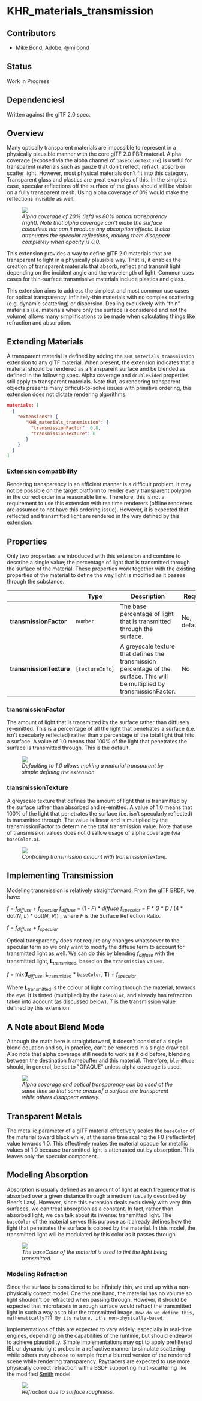 # KHR\_materials\_transmission

## Contributors

* Mike Bond, Adobe, [@miibond](https://github.com/MiiBond)

## Status

Work in Progress

## DependenciesI

Written against the glTF 2.0 spec.

## Overview

Many optically transparent materials are impossible to represent in a physically plausible manner with the core glTF 2.0 PBR material. Alpha coverage (exposed via the alpha channel of `baseColorTexture`) is useful for transparent materials such as gauze that don’t reflect, refract, absorb or scatter light. However, most physical materials don’t fit into this category. Transparent glass and plastics are great examples of this. In the simplest case, specular reflections off the surface of the glass should still be visible on a fully transparent mesh. Using alpha coverage of 0% would make the reflections invisible as well.

<figure>
<img src="./figures/OpacityComparison.png"/>
<figcaption><em>Alpha coverage of 20% (left) vs 80% optical transparency (right). Note that alpha coverage can't make the surface colourless nor can it produce any absorption effects. It also attenuates the specular reflections, making them disappear completely when opacity is 0.0.</em></figcaption>
</figure>

This extension provides a way to define glTF 2.0 materials that are transparent to light in a physically plausible way. That is, it enables the creation of transparent materials that absorb, reflect and transmit light depending on the incident angle and the wavelength of light. Common uses cases for thin-surface transmissive materials include plastics and glass.

This extension aims to address the simplest and most common use cases for optical transparency: infinitely-thin materials with no complex scattering (e.g. dynamic scattering) or dispersion. Dealing exclusively with “thin” materials (i.e. materials where only the surface is considered and not the volume) allows many simplifications to be made when calculating things like refraction and absorption.

## Extending Materials

A transparent material is defined by adding the `KHR_materials_transmission` extension to any glTF material. When present, the extension indicates that a material should be rendered as a transparent surface and be blended as defined in the following spec. Alpha coverage and `doubleSided` properties still apply to transparent materials. Note that, as rendering transparent objects presents many difficult-to-solve issues with primitive ordering, this extension does not dictate rendering algorithms.

```json
materials: [
  {
    "extensions": {
       "KHR_materials_transmission": {
         "transmissionFactor": 0.8,
         "transmissionTexture": 0
       }
    }
  }
]
```

### Extension compatibility

Rendering transparency in an efficient manner is a difficult problem. It may not be possible on the target platform to render every transparent polygon in the correct order in a reasonable time. Therefore, this is not a requirement to use this extension with realtime renderers (offline renderers are assumed to not have this ordering issue). However, it is expected that reflected and transmitted light are rendered in the way defined by this extension.

## Properties 

Only two properties are introduced with this extension and combine to describe a single value; the percentage of light that is transmitted through the surface of the material. These properties work together with the existing properties of the material to define the way light is modified as it passes through the substance. 

|   |Type|Description|Required|
|---|----|-----------|--------|
|**transmissionFactor** | `number` | The base percentage of light that is transmitted through the surface.| No, default:`1.0`|
|**transmissionTexture** | [`textureInfo`] | A greyscale texture that defines the transmission percentage of the surface. This will be multiplied by transmissionFactor. | No |

### transmissionFactor 

The amount of light that is transmitted by the surface rather than diffusely re-emitted. This is a percentage of all the light that penetrates a surface (i.e. isn’t specularly reflected) rather than a percentage of the total light that hits a surface. A value of 1.0 means that 100% of the light that penetrates the surface is transmitted through. This is the default.

<figure>
  <img src="./figures/ConstantTransmission.png"/>
<figcaption><em>Defaulting to 1.0 allows making a material transparent by simple defining the extension.</em></figcaption>
</figure>

### transmissionTexture 

A greyscale texture that defines the amount of light that is transmitted by the surface rather than absorbed and re-emitted. A value of 1.0 means that 100% of the light that penetrates the surface (i.e. isn’t specularly reflected) is transmitted through. The value is linear and is multiplied by the transmissionFactor to determine the total transmission value. Note that use of transmission values does not disallow usage of alpha coverage (via `baseColor.a`).

<figure>
  <img src="./figures/TransmissionTexture.png"/>
<figcaption><em>Controlling transmission amount with transmissionTexture.</em></figcaption>
</figure>

## Implementing Transmission ##

Modeling transmission is relatively straightforward. From the [glTF BRDF](https://github.com/KhronosGroup/glTF/blob/master/specification/2.0/README.md#appendix-b-brdf-implementation), we have:

*f* = *f*<sub>*diffuse*</sub> + *f*<sub>*specular*</sub>
*f*<sub>*diffuse*</sub> = (1 - *F*) * *diffuse*
*f*<sub>*specular*</sub> = *F* * *G* * *D* / (4 * dot(*N*, *L*) * dot(*N*, *V*))
, where *F* is the Surface Reflection Ratio.

*f* = *f*<sub>*diffuse*</sub> + *f*<sub>*specular*</sub>

Optical transparency does not require any changes whatsoever to the specular term so we only want to modify the diffuse term to account for transmitted light as well. We can do this by blending *f*<sub>*diffuse*</sub> with the transmitted light, **L**<sub>transmitted</sub>, based on the `transmission` values.

*f* = mix(**f**<sub>*diffuse*</sub>, **L**<sub>transmitted</sub> * `baseColor`, **T**) + *f*<sub>*specular*</sub>

Where **L**<sub>transmitted</sub> is the colour of light coming through the material, towards the eye. It is tinted (multiplied) by the `baseColor`, and already has refraction taken into account (as discussed below). *T* is the transmission value defined by this extension.

## A Note about Blend Mode

Although the math here is straightforward, it doesn't consist of a single blend equation and so, in practice, can't be rendered in a single draw call. Also note that alpha coverage still needs to work as it did before, blending between the destination framebuffer and this material. Therefore, `blendMode` should, in general, be set to "OPAQUE" unless alpha coverage is used.

<figure>
  <img src="./figures/TransmissionWithMask.png"/>
<figcaption><em>Alpha coverage and optical transparency can be used at the same time so that some areas of a surface are transparent while others disappear entirely.</em></figcaption>
</figure>

## Transparent Metals

The metallic parameter of a glTF material effectively scales the `baseColor` of the material toward black while, at the same time scaling the F0 (reflectivity) value towards 1.0. This effectively makes the material opaque for metallic values of 1.0 because transmitted light is attenuated out by absorption. This leaves only the specular component.

## Modeling Absorption

Absorption is usually defined as an amount of light at each frequency that is absorbed over a given distance through a medium (usually described by Beer’s Law). However, since this extension deals exclusively with very thin surfaces, we can treat absorption as a constant. In fact, rather than absorbed light, we can talk about its inverse: transmitted light. The `baseColor` of the material serves this purpose as it already defines how the light that penetrates the surface is colored by the material. In this model, the transmitted light will be modulated by this color as it passes through.

<figure>
  <img src="./figures/ConstantTransmission.png"/>
<figcaption><em>The baseColor of the material is used to tint the light being transmitted.</em></figcaption>
</figure>

### Modeling Refraction

Since the surface is considered to be infinitely thin, we end up with a non-physically correct model. One the one hand, the material has no volume so light shouldn't be refracted when passing through. However, it should be expected that microfacets in a rough surface would refract the transmitted light in such a way as to blur the transmitted image. `How do we define this, mathematically??? By its nature, it's non-physically-based.`

Implementations of this are expected to vary widely, especially in real-time engines, depending on the capabilities of the runtime, but should endeavor to achieve plausibility. Simple implementations may opt to apply prefiltered IBL or dynamic light probes in a refractive manner to simulate scattering while others may choose to sample from a blurred version of the rendered scene while rendering transparency. Raytracers are expected to use more physically correct refraction with a BSDF supporting multi-scattering like the modified [Smith](https://eheitzresearch.wordpress.com/240-2/) model.


<figure>
  <img src="./figures/Roughness.png"/>
<figcaption><em>Refraction due to surface roughness.</em></figcaption>
</figure>

